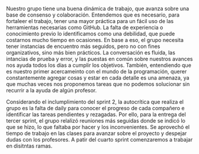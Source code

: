 Nuestro grupo tiene una buena dinámica de trabajo, que avanza sobre una base de consenso y colaboración. Entendemos que es necesario, para fortaleer el trabajo, tener una mayor práctica para un fácil uso de las herramientas necesarias como GitHub. 
La falta de experiencia o conocimiento previo lo identificamos como una debilidad, que puede costarnos mucho tiempo en ocasiones. En base a eso, el grupo necesita tener instancias de encuentro más seguidos, pero no con fines organizativos, sino más bien prácticos. 
La conversación es fluida, las intancias de prueba y error, y las puestas en común sobre nuestros avances nos ayuda todos los días a cumplir los objetivos. 
También, entendiendo que es nuestro primer acercameinto con el mundo de la programación, querer constantemente agregar cosas y estar en cada detalle es una amenaza, ya que muchas veces nos proponemos tareas que no podemos solucionar sin recurrir a la ayuda de algún profesor.

   <!--  Tercer Sprint -->
Considerando el inclumplimiento del sprint 2, la autocrítica que realiza el grupo es la falta de daily para conocer el progreso de cada compañero e identificar las tareas pendientes y rezagadas. 
Por ello, para la entrega del tercer sprint, el grupo relalizó reuniones más seguidas donde se indicó lo que se hizo, lo que faltaba por hacer y los inconvenientes.
Se aprovechó el tiempo de trabajo en las clases para avanzar sobre el proyecto y despejar dudas con los profesores.
A patir del cuarto sprint comenzaremos a trabajar en disitntas ramas. 
